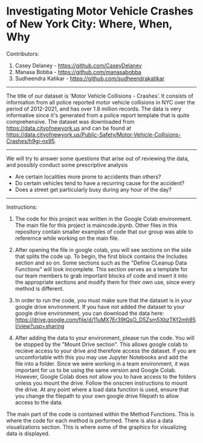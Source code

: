 # Investigating Motor Vehicle Crashes of New York City: Where, When, Why

Contributors:

1. Casey Delaney - https://github.com/CaseyDelaney
2. Manasa Bobba - https://github.com/manasabobba
3. Sudheendra Katikar - https://github.com/sudheendrakatikar

---
The title of our dataset is ‘Motor Vehicle Collisions - Crashes’. It consists of information from all police reported motor vehicle collisions in NYC over the period of 2012-2021, and has over 1.8 million records. The data is very informative since it's generated from a police report template that is quite comprehensive. The dataset was downloaded from https://data.cityofnewyork.us and can be found at https://data.cityofnewyork.us/Public-Safety/Motor-Vehicle-Collisions-Crashes/h9gi-nx95.

---
We will try to answer some questions that arise out of reviewing the data, and possibly conduct some prescriptive analysis 
- Are certain localities more prone to accidents than others?
- Do certain vehicles tend to have a recurring cause for the accident?
- Does a street get particularly busy during any hour of the day?

---
Instructions:

1. The code for this project was written in the Google Colab environment. The main file for this project is maincode.ipynb. Other files in this repository contain smaller examples of code that our group was able to referernce while working on the main file. 

2. After opening the file in google colab, you will see sections on the side that splits the code up. To begin, the first block contains the Includes section and so on. Some sections such as the "Define CLeanup Data Functions" will look incomplete. This section serves as a template for our team members to grab important blocks of code and insert it into the appropriate sections and modify them for their own use, since every method is different.

3. In order to run the code, you must make sure that the dataset is in your google drive environment. If you have not added the dataset to your google drive environment, you can download the data here: https://drive.google.com/file/d/11uMX7Er39tQsO_D5Zsm5XbzTKf2mh95I/view?usp=sharing

4. After adding the data to your environment, please run the code. You will be stopped by the "Mount Drive section". This allows google colab to recieve access to your drive and therefore access the dataset. If you are uncomfortable with this you may use Jupyter Notebooks and add the file into a folder. Since we were working in a team environment, it was important for us to be using the same version and Google Colab. However, Google Colab does not allow you to have access to the folders unless you mount the drive. Follow the onscren instructions to mount the drive. At any point where a load data function is used, ensure that you change the filepath to your own google drive filepath to allow access to the data. 


The main part of the code is contained within the Method Functions. This is where the code for each method is performed. There is also a data visualizations section. This is where some of the graphics for visualizing data is displayed.
